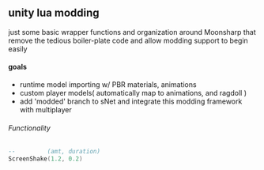 ## unity lua modding

just some basic wrapper functions and organization around Moonsharp that remove the tedious boiler-plate code and allow modding support to begin easily


#### goals

 - runtime model importing w/ PBR materials, animations
 - custom player models( automatically map to animations, and ragdoll )
 - add 'modded' branch to sNet and integrate this modding framework with multiplayer

 ###### Functionality

```lua
--		   (amt, duration)
ScreenShake(1.2, 0.2)
```